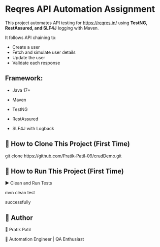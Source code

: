# Reqres API Automation Assignment

This project automates API testing for https://reqres.in/ using **TestNG, RestAssured, and SLF4J** logging with Maven.

It follows API chaining to:

* Create a user
* Fetch and simulate user details
* Update the user
* Validate each response

## Framework:

* Java 17+

* Maven

* TestNG

* RestAssured

* SLF4J with Logback


## 🔁 How to Clone This Project (First Time)

git clone https://github.com/Pratik-Patil-09/crudDemo.git

## 🧪 How to Run This Project (First Time)

▶️  Clean and Run Tests

mvn clean test

successfully

## 📌 Author

👤 Pratik Patil

💼 Automation Engineer | QA Enthusiast

